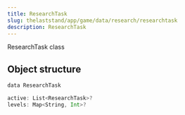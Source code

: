 ```yaml
---
title: ResearchTask
slug: thelaststand/app/game/data/research/researchtask
description: ResearchTask
---
```


ResearchTask class

## Object structure

```scala
data ResearchTask

active: List<ResearchTask>?
levels: Map<String, Int>?

```
